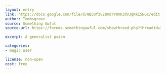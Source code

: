 ```yaml
---
layout: entry
link: https://docs.google.com/file/d/0B30fzv28XdrYRXR3dVJqNkI5NGc/edit
author: Tombsgrave
source: Something Awful
source-url: https://forums.somethingawful.com/showthread.php?threadid=3540201&pagenumber=6

excerpt: A generalist psion.

categories:
- magic user

license: non-open
cost: free
---
```

